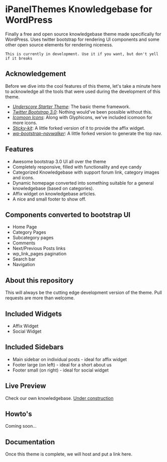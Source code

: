 # iPanelThemes Knowledgebase for WordPress
Finally a free and open source knowledgebase theme made specifically for WordPress.
Uses twitter bootstrap for rendering UI components and some other open source elements
for rendering niceness.

`This is currently in development. Use it if you want, but don't yell if it breaks`

## Acknowledgement
Before we dive into the cool features of this theme, let's take a minute here to acknowledge
all the tools that were used during the development of this theme.
* [*Underscore Starter Theme*](http://underscores.me/): The basic theme framework.
* [*Twitter Bootstrap 3.0*](http://getbootstrap.com/): Nothing would've been possible without this.
* [*Icomoon Icons*](http://icomoon.io/): Along with Glyphicons, we've included icomoon for more icons.
* [*Sticky-kit*](https://github.com/leafo/sticky-kit): A little forked version of it to provide the affix widget.
* [*wp-bootstrap-navwalker*](https://github.com/twittem/wp-bootstrap-navwalker): A little forked version to generate the top nav.

## Features
* Awesome bootstrap 3.0 UI all over the theme
* Completely responsive, filled with functionality and eye candy
* Categorized Knowledgebase with support forum link, category images and icons.
* Dynamic homepage converted into something suitable for a general knowledgebase (based on categories).
* Affix widget on knowledgebase articles.
* A nice and small footer to show off.

## Components converted to bootstrap UI
* Home Page
* Category Pages
* Subcategory pages
* Comments
* Next/Previous Posts links
* wp_link_pages pagination
* Search bar
* Navigation

## About this repository
This will always be the cutting edge development version of the theme. Pull requests are more than welcome.

## Included Widgets
* Affix Widget
* Social Widget

## Included Sidebars
* Main sidebar on individual posts - ideal for affix widget
* Footer large (on left) - ideal for a short about us
* Footer small (on right) - ideal for social widget

## Live Preview
Check our own knowledgebase. [Under construction](http://ipanelthemes.com/kb/)

## Howto's
Coming soon...

## Documentation
Once this theme is complete, we will host and put a link here.

